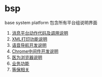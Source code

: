 # bsp
base system platform
包含所有平台组说明界面

1. [消息平台动作代码及调用说明](https://wanghc.github.io/bsp/message/)
2. [XML打印功能说明](https://wanghc.github.io/bsp/xmlprint/)
3. [语音导航开发说明](https://wanghc.github.io/bsp/sound/sound.html)
4. [Chrome中间件开发说明]()
5. [医为浏览器说明](https://wanghc.github.io/bsp/mwbrowser/)
6. [业务功能](https://wanghc.github.io/bsp/biz/)
7. [等保相关](https://wanghc.github.io/bsp/security/infoSysSafetyLevelProtection.html)